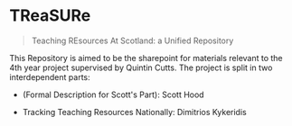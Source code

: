 # TReaSURe
> Teaching REsources At Scotland: a Unified Repository


This Repository is aimed to be the sharepoint for materials relevant to the 4th year project supervised by Quintin Cutts.
The project is split in two interdependent parts:


- (Formal Description for Scott's Part): Scott Hood

- Tracking Teaching Resources Nationally: Dimitrios Kykeridis
